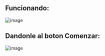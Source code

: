 Funcionando:
---
![image](https://github.com/user-attachments/assets/62e729cf-522e-4806-9573-ef492a0ec945)


Dandonle al boton Comenzar:
---
![image](https://github.com/user-attachments/assets/231fc259-3826-4829-abd8-70ebc9a8b616)
